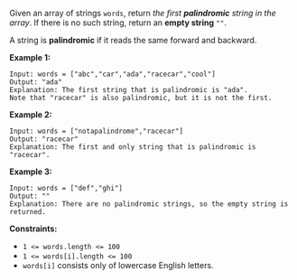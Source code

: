 Given an array of strings `words`, return _the first **palindromic** string in the array_. If there is no such string, return an **empty string** `""`.

A string is **palindromic** if it reads the same forward and backward.

**Example 1:**

```
Input: words = ["abc","car","ada","racecar","cool"]
Output: "ada"
Explanation: The first string that is palindromic is "ada".
Note that "racecar" is also palindromic, but it is not the first.
```

**Example 2:**

```
Input: words = ["notapalindrome","racecar"]
Output: "racecar"
Explanation: The first and only string that is palindromic is "racecar".
```

**Example 3:**

```
Input: words = ["def","ghi"]
Output: ""
Explanation: There are no palindromic strings, so the empty string is returned.
```

**Constraints:**

- `1 <= words.length <= 100`
- `1 <= words[i].length <= 100`
- `words[i]` consists only of lowercase English letters.
